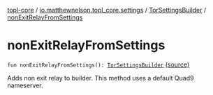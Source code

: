 [topl-core](../../index.md) / [io.matthewnelson.topl_core.settings](../index.md) / [TorSettingsBuilder](index.md) / [nonExitRelayFromSettings](./non-exit-relay-from-settings.md)

# nonExitRelayFromSettings

`fun nonExitRelayFromSettings(): `[`TorSettingsBuilder`](index.md) [(source)](https://github.com/05nelsonm/TorOnionProxyLibrary-Android/blob/master/topl-core/src/main/java/io/matthewnelson/topl_core/settings/TorSettingsBuilder.kt#L482)

Adds non exit relay to builder. This method uses a default Quad9 nameserver.

